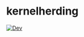 # kernelherding

[![Dev](https://img.shields.io/badge/docs-dev-blue.svg)](https://github.com/garam-kim/kernelherding/blob/main/example/finite_dimensional_kernel_herding.jl/dev/)
